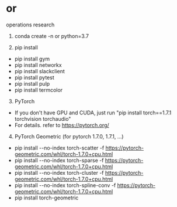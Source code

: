 # or
operations research

1. conda create -n or python=3.7

2. pip install 
  - pip install gym
  - pip install networkx
  - pip install slackclient
  - pip install pytest
  - pip install pulp
  - pip install termcolor

3. PyTorch
  - If you don't have GPU and CUDA, just run "pip install torch==1.7.1 torchvision torchaudio"
  - For details. refer to https://pytorch.org/
  
4. PyTorch Geometric (for pytorch 1.7.0, 1.7.1, ...)
  - pip install --no-index torch-scatter -f https://pytorch-geometric.com/whl/torch-1.7.0+cpu.html
  - pip install --no-index torch-sparse -f https://pytorch-geometric.com/whl/torch-1.7.0+cpu.html
  - pip install --no-index torch-cluster -f https://pytorch-geometric.com/whl/torch-1.7.0+cpu.html
  - pip install --no-index torch-spline-conv -f https://pytorch-geometric.com/whl/torch-1.7.0+cpu.html
  - pip install torch-geometric
